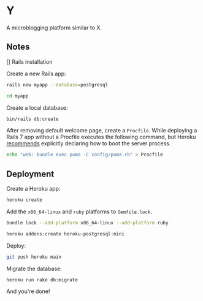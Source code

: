 # Y

A microblogging platform similar to X.

## Notes

[] Rails installation

Create a new Rails app:

```bash
rails new myapp --database=postgresql
```

```bash
cd myapp
```

Create a local database:

```bash
bin/rails db:create
```

After removing default welcome page, create a `Procfile`. While deploying a
Rails 7 app without a Procfile executes the following command, but Heroku
[recommends](https://devcenter.heroku.com/articles/getting-started-with-rails7#create-a-procfile) explicitly declaring how to boot the server process.

```bash
echo "web: bundle exec puma -C config/puma.rb" > Procfile
```

## Deployment

Create a Heroku app:

```bash
heroku create
```

Add the `x86_64-linux` and `ruby` platforms to `Gemfile.lock`.

```bash
bundle lock --add-platform x86_64-linux --add-platform ruby
```

```bash
heroku addons:create heroku-postgresql:mini
```

Deploy:

```bash
git push heroku main
```

Migrate the database:
```bash
heroku run rake db:migrate
```

And you're done!